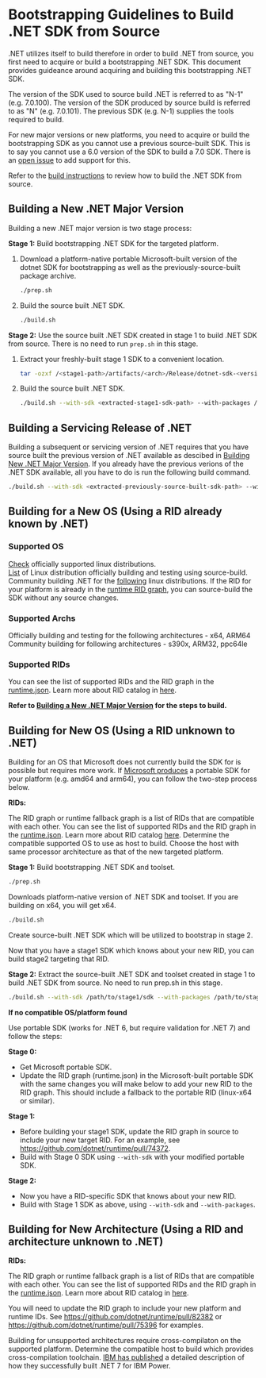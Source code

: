 # Bootstrapping Guidelines to Build .NET SDK from Source

.NET utilizes itself to build therefore in order to build .NET from source, you first need to acquire or build a bootstrapping .NET SDK. This document provides guideance around acquiring and building this bootstrapping .NET SDK.

The version of the SDK used to source build .NET is referred to as "N-1" (e.g. 7.0.100). The version of the SDK produced by source build is referred to as "N" (e.g. 7.0.101). The previous SDK (e.g. N-1) supplies the tools required to build.

For new major versions or new platforms, you need to acquire or build the bootstrapping SDK as you cannot use a previous source-built SDK. This is to say you cannot use a 6.0 version of the SDK to build a 7.0 SDK. There is an [open issue](https://github.com/dotnet/source-build/issues/3100) to add support for this.

Refer to the [build instructions](https://github.com/dotnet/installer/blob/main/README.md#build-net-from-source-source-build) to review how to build the .NET SDK from source.

## Building a New .NET Major Version

Building a new .NET major version is two stage process:

**Stage 1:** Build bootstrapping .NET SDK for the targeted platform.

1. Download a platform-native portable Microsoft-built version of the dotnet SDK for bootstrapping as well as the previously-source-built package archive.

    ``` bash
    ./prep.sh
    ```

1. Build the source built .NET SDK.

    ``` bash
    ./build.sh
    ```

**Stage 2:** Use the source built .NET SDK created in stage 1 to build .NET SDK from source. There is no need to run `prep.sh` in this stage.

1. Extract your freshly-built stage 1 SDK to a convenient location.

    ``` bash
    tar -ozxf /<stage1-path>/artifacts/<arch>/Release/dotnet-sdk-<version>-<rid>-tar.gz -C <extracted-stage1-sdk-path>
    ```

1. Build the source built .NET SDK.

    ``` bash
    ./build.sh --with-sdk <extracted-stage1-sdk-path> --with-packages /<stage1-path>/obj/bin/<arch>/blob-feed/packages
    ```

## Building a Servicing Release of .NET

Building a subsequent or servicing version of .NET requires that you have source built the previous version of .NET available as descibed in [Building New .NET Major Version](#building-a-new-net-major-version). If you already have the previous verions of the .NET SDK available, all you have to do is run the following build command.

``` bash
./build.sh --with-sdk <extracted-previously-source-built-sdk-path> --with-packages <extracted-previously-source-built-packages-path>
```

## Building for a New OS (Using a RID already known by .NET)

### Supported OS

[Check](https://learn.microsoft.com/en-us/dotnet/core/install/linux) officially supported linux distributions.  
[List](https://github.com/dotnet/installer/blob/release/7.0.1xx/src/SourceBuild/Arcade/eng/common/templates/job/source-build-run-tarball-build.yml#L12-L16) of Linux distribution officially building and testing using source-build.  
Community building .NET for the [following](https://github.com/dotnet/source-build#net-in-linux-distributions) linux distributions.  If the RID for your platform is already in the [runtime RID graph](https://github.com/dotnet/runtime/blob/main/src/libraries/Microsoft.NETCore.Platforms/src/runtime.json), you can source-build the SDK without any source changes.

### Supported Archs

Officially building and testing for the following architectures - x64, ARM64  
Community building for following architectures - s390x, ARM32, ppc64le

### Supported RIDs

You can see the list of supported RIDs and the RID graph in the [runtime.json](https://github.com/dotnet/runtime/blob/main/src/libraries/Microsoft.NETCore.Platforms/src/runtime.json). Learn more about RID catalog in [here](https://learn.microsoft.com/en-us/dotnet/core/rid-catalog#linux-rids).

**Refer to [Building a New .NET Major Version](#building-a-new-net-major-version) for the steps to build.**

## Building for New OS (Using a RID unknown to .NET)

Building for an OS that Microsoft does not currently build the SDK for is possible but requires more work.  If [Microsoft produces](https://dotnet.microsoft.com/en-us/download/dotnet) a portable SDK for your platform (e.g. amd64 and arm64), you can follow the two-step process below.

**RIDs:**

The RID graph or runtime fallback graph is a list of RIDs that are compatible with each other. You can see the list of supported RIDs and the RID graph in the [runtime.json](https://github.com/dotnet/runtime/blob/main/src/libraries/Microsoft.NETCore.Platforms/src/runtime.json). Learn more about RID catalog [here](https://learn.microsoft.com/en-us/dotnet/core/rid-catalog#linux-rids).
Determine the compatible supported OS to use as host to build. Choose the host with same processor architecture as that of the new targeted platform.

**Stage 1:**
Build bootstrapping .NET SDK and toolset.


   ``` bash
   ./prep.sh
   ```

 Downloads platform-native version of .NET SDK and toolset. If you are building on x64, you will get x64.

   ``` bash
   ./build.sh
   ```

Create source-built .NET SDK which will be utilized to bootstrap in stage 2.

Now that you have a stage1 SDK which knows about your new RID, you can build stage2 targeting that RID.

**Stage 2:**
Extract the source-built .NET SDK and toolset created in stage 1 to build .NET SDK from source. No need to run prep.sh in this stage.

``` bash
./build.sh --with-sdk /path/to/stage1/sdk --with-packages /path/to/stage1/obj/bin/arch/blob-feed/packages`
```

**If no compatible OS/platform found**

Use portable SDK (works for .NET 6, but require validation for .NET 7) and follow the steps:

**Stage 0:**

- Get Microsoft portable SDK.
- Update the RID graph (runtime.json) in the Microsoft-built portable SDK with the same changes you will make below to add your new RID to the RID graph.  This should include a fallback to the portable RID (linux-x64 or similar).

**Stage 1:**

- Before building your stage1 SDK, update the RID graph in source to include your new target RID.  For an example, see <https://github.com/dotnet/runtime/pull/74372>.
- Build with Stage 0 SDK using `--with-sdk` with your modified portable SDK.

**Stage 2:**

- Now you have a RID-specific SDK that knows about your new RID.
- Build with Stage 1 SDK as above, using `--with-sdk` and `--with-packages`.

## Building for New Architecture (Using a RID and architecture unknown to .NET)

**RIDs:**

The RID graph or runtime fallback graph is a list of RIDs that are compatible with each other. You can see the list of supported RIDs and the RID graph in the [runtime.json](https://github.com/dotnet/runtime/blob/main/src/libraries/Microsoft.NETCore.Platforms/src/runtime.json). Learn more about RID catalog in [here](https://learn.microsoft.com/en-us/dotnet/core/rid-catalog#linux-rids).

You will need to update the RID graph to include your new platform and runtime IDs.  See <https://github.com/dotnet/runtime/pull/82382> or <https://github.com/dotnet/runtime/pull/75396> for examples.

Building for unsupported architectures require cross-compilaton on the supported platform. Determine the compatible host to build which provides cross-compilation toolchain.  [IBM has published](https://community.ibm.com/community/user/powerdeveloper/blogs/sapana-khemkar/2023/01/13/cross-build-dotnet7-on-x86-ibm-power?CommunityKey=8cc2a1f0-6307-48cb-9178-ace50920244e) a detailed description of how they successfully built .NET 7 for IBM Power.

